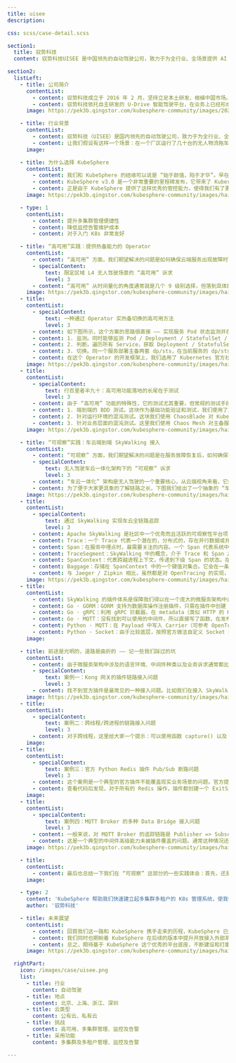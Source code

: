 ```yaml
---
title: uisee
description:

css: scss/case-detail.scss

section1:
  title: 驭势科技
  content: 驭势科技UISEE 是中国领先的自动驾驶公司，致力于为全行业、全场景提供 AI 驾驶服务，交付赋能出行和物流新生态的AI驾驶员。

section2:
  listLeft:
    - title: 公司简介
      contentList:
        - content: 驭势科技成立于 2016 年 2 月，坚持立足本土研发，根植中国市场。总部和研发中心设立在北京，在上海嘉定和浙江嘉善分别设有研发中心、研发试制和应用创新中心。此外，在深圳、广西、成都、武汉等地均设有业务分支机构。
        - content: 驭势科技依托自主研发的 U-Drive 智能驾驶平台，在业务上已经形成可规模化部署的 L3-L4 级智能驾驶系统，可以满足多场景、高级别的自动驾驶需求。2019 年，驭势科技率先在机场和厂区实现了“去安全员”无人驾驶常态化运营的重大突破，落地“全场景、真无人、全天候”的自动驾驶技术，并由此迈向大规模商用。 
      image: https://pek3b.qingstor.com/kubesphere-community/images/20210927-175846.jpeg

    - title: 行业背景
      contentList:
        - content: 驭势科技（UISEE）是国内领先的自动驾驶公司，致力于为全行业、全场景提供 AI 驾驶服务，交付赋能出行和物流新生态的 AI 驾驶员。由于需要保障各个场景下 “真 · 无人”（即无安全员在车上或跟车）的业务运作，我们比较注重在 “云端大脑” 上做了一些保障其高可用和可观察性方面的实践。
        - content: 让我们假设有这样一个场景：在一个厂区运行了几十台的无人物流拖车，考虑到 “真无人” 环境下的安全运营，我们会采取车云连接长时间断开（一般为秒级）即停车的策略；如果在运营的过程中，云端出现故障且缺乏高可用能力，这将造成所有车辆停运。显然这对业务运营会造成巨大影响，因此云平台的稳定性和高可用性是非常重要和关键的。
      image: 

    - title: 为什么选择 KubeSphere
      contentList:
        - content: 我们和 KubeSphere 的结缘可以说是 “始于颜值，陷于才华”。早在 KubeSphere v2.0 发布之时，我们因缘际会在社区的新闻中留意到这个产品，并马上被它 “小清新” 的界面所吸引。于是，从 v2.0 开始我们便开始在私有云上进行小范围试用，并在 v2.1 发布之后开始投入到我们公有云环境的管理中使用。
        - content: KubeSphere v3.0 是一个非常重要的里程碑发布，它带来了 Kubernetes 多集群管理的能力、进一步增强了在监控和告警方面的能力，并在 v3.1 中持续对这些能力进行夯实。由此，我们也开始更大范围地将 KubeSphere 应用到我们自有的和客户托管的集群（及在其中运行的工作负载）的管理上，同时我们也在进一步探索如何将现有的 DevOps 环境和 KubeSphere 做整合，最终的目标还是希望将 KubeSphere 打造成我们内部面向云原生各应用、服务、平台的统一入口和集中管理的核心。
        - content: 正是由于 KubeSphere 提供了这样优秀的管控能力，使得我们有了更多时间从业务角度去提升云平台的可用性。这次分享的两个内容就是我们早期和现在正在推进的两项可用性相关的实践。
      image: https://pek3b.qingstor.com/kubesphere-community/images/haili-cic-1.png

    - type: 1
      contentList:
        - content: 提升多集群管理便捷性
        - content: 降低监控告警维护成本
        - content: 对于入门 K8s 非常友好

    - title: “高可用”实践：提供热备能力的 Operator
      contentList:
        - content: “高可用” 方面，我们期望解决的问题是如何确保云端服务出现故障时可以用最快的速度重新恢复到稳定运行的状态。
        - specialContent:
            text: 限定区域 L4 无人驾驶场景的 “高可用” 诉求
            level: 3
        - content: “高可用” 从时间量化的角度通常就是几个 9 级别选择，但落到具体的业务场景，所面临的问题和挑战却是各不相同的。如上图所列举的，对于我们 “限定区域 L4 无人驾驶场景” 而言，以 toB 业务为主所造成的客户私有云种类繁多、对于恢复过程容忍度不同、以及客户定制服务产生的历史包袱较多是制约我们构建高可用方案的几个主要问题。面对这些限制，我们选择了一个比较 “简单粗暴” 的思路，试图 “化繁为简” 跳出跨云高可用成本高、为服务附加高可用能力融合风险高的常见问题包围圈。
      image: https://pek3b.qingstor.com/kubesphere-community/images/haili-cic-2.png
    - title:
      contentList:
        - specialContent:
            text: 一种通过 Operator 实热备切换的高可用方法
            level: 3
        - content: 如下图所示，这个方案的思路很直接 —— 实现服务 Pod 状态监测并在状态异常时进行主备 Pod 切换。如果我们从 Controller 的 “Observe - Analyze - Act” 体系来看，它做了如下工作：
        - content: 1. 监测。同时能够监测 Pod / Deployment / StatefulSet / Service 的变化（包括能够监控特定的 Namespace）；监测到有变化则触发 Reconcile 调协过程（即以下两个操作）。
        - content: 2. 判断。遍历所有 Service，获取 Deployment / StatefulSet，将其 status 中的服务的总数量与可用数量进行比较；如果有副本不可用，则再遍历 dp/sts 里面的 Pod，通过容器的状态及重启次数来找到不健康的 Pod，当一个 dp/sts 下所有的 Pod 都不健康，则认为这个服务整体不健康。
        - content: 3. 切换。同一个服务部署主备两套 dp/sts，在当前服务的 dp/sts 指向的 Pod 全都不健康时（即整个服务不健康），若另一套 dp/sts 健康，切换至另一套 dp/sts。
        - content: 在这个 Operator 的开发框架上，我们选用了 Kubernetes 官方社区的 Operator SDK，即 Kubebuilder。从技术上看，它对于编写 Controller 通常需要的核心组件 client-go 有比较好的封装，可以帮助开发者更专注于业务逻辑的开发；从社区的支持角度看，发展也比较平稳。
      image: https://pek3b.qingstor.com/kubesphere-community/images/haili-cic-3.png
    - title:
      contentList:
        - specialContent:
            text: 行百里者半九十：高可用功能落地的长尾在于测试
            level: 3
        - content: 由于 “高可用” 功能的特殊性，它的测试尤其重要，但常规的测试手段可能并不是很适用（这里存在一个有意思的 “悖论”：测试是为了发现问题，而高可用的启用会避免发生问题）。所以我们在完成这个 Operator 的开发后，其实更多的时间是花在测试方面，在这里我们主要实施了三个方面的测试工作：
        - content: 1. 端到端的 BDD 测试。这块作为基础功能验证和测试，我们使用了支持 Cucumber BDD 测试框架的 Godog 项目（支持 Cucmber Gherkin 语法），BDD 也适合业务方直接导入需求。
        - content: 2. 针对运行环境的混沌测试。这块我们使用 ChaosBlade 对 Kubernetes 物理节点的系统运行环境进行相关混沌测试，以检验出现基建故障时的高可用表现。
        - content: 3. 针对业务层面的混沌测试。这里我们使用 Chaos Mesh 对主备服务进行 Pod 级别的测试，使用 Chaos Mesh 一方面是由于它在这个层面功能覆盖比较全面，另一方面也是因为它的 Dashboard 便于管理测试所用到的各项测试用例。
      image: https://pek3b.qingstor.com/kubesphere-community/images/haili-cic-5.png

    - title: “可观察”实践：车云端到端 SkyWalking 接入
      contentList:
        - content: “可观察” 方面，我们期望解决的问题是在服务故障恢复后，如何确保我们能够尽可能快的定位到问题的根源，以便尽早真正消除问题隐患。
        - specialContent:
            text: 无人驾驶车云一体化架构下的 “可观察” 诉求
            level: 3
        - content: “车云一体化” 架构是无人驾驶的一个重要核心，从云端视角来看，它的一个巨大挑战就是业务链路非常长，远长于传统的互联网纯云端的业务链路。这个超长链路上任意一点的问题都有可能引发故障，轻则告警、重则导致车辆异常离线，所以对于链路上的点点滴滴、各式各样的信息我们总是希望能够应收尽收，以便于定位问题。同时，纯粹的日志类数据也是不够的，因为链路太长且又分布在车云的不同地方，单靠日志不便于快速定位问题发生的区间从而进行有针对性的问题挖掘。
        - content: 为了便于大家更具象的了解链路之长，下图我们给出了一个抽象的 “车云一体化” 架构图，感兴趣的朋友可以数一下这 “7 x 2” 的调用链路。
      image: https://pek3b.qingstor.com/kubesphere-community/images/haili-cic-7.png
    - title:
      contentList:
        - specialContent:
            text: 通过 SkyWalking 实现车云全链路追踪
            level: 3
        - content: Apache SkyWalking 是社区中一个优秀而且活跃的可观察性平台项目，它同时提供了 Logging、Metrics、Tracing 可观察性三元组的功能，其中尤以追踪能力最为扎实。为了方便大家对后续内容有更好的把握，这边也简单整理几个关键点供大家参考：
        - content: Trace：一个 Trace 代表一个潜在的，分布式的，存在并行数据或并行执行轨迹（潜在的分布式、并行）的系统。一个 Trace 可以认为是多个 Span 的有向无环图（DAG）。
        - content: Span：在服务中埋点时，最需要关注的内容。一个 Span 代表系统中具有开始时间和执行时长的逻辑运行单元。Span 之间通过嵌套或者顺序排列建立逻辑因果关系。在 SkyWalking 中，Span 被区分为：LocalSpan—服务内部调用方法时创建的 Span 类型；EntrySpan—请求进入服务时会创建的 Span 类型（例如处理其他服务对于本服务接口的调用）；ExitSpan—请求离开服务时会创建的 Span 类型（例如调用其他服务的接口）。SkyWalking 中，创建一个 ExitSpan 就相当于创建了一个 Parent Span，以 HTTP 请求为例，此时需要将 ExitSpan 的上下文编码后，放到请求的 Header 中；在另一个服务接收到请求后，需要创建一个 EntrySpan，并从 Header 中解码上下文信息，以解析出它的 Parent 是什么。通过这样的方式，ExitSpan 和 EntrySpan 就可以串联在一起。SkyWalking 中未对 ChildOf 和 FollowsFrom 两种类型的 Span 作区分。
        - content: TraceSegment：SkyWalking 中的概念，介于 Trace 和 Span 之间，是一条 Trace 的一段，可以包含多个 Span。一个 TraceSegment 记录了一个线程中的执行过程，一个 Trace 由一个或多个 TraceSegment 组成，一个 TraceSegment 又由一个或多个 Span 组成。
        - content: SpanContext：代表跨越进程上下文，传递到下级 Span 的状态。在 Go 中，通过 context.Context 在同一个服务中进行传递。
        - content: Baggage：存储在 SpanContext 中的一个键值对集合。它会在一条追踪链路上的所有 Span 内全局传输，包含这些 Span 对应的 SpanContext。Baggage 会随着 Trace 一同传播。SkyWalking 中，上下文数据通过名为 sw8 的头部项进行传递，值中包含 8 个字段，由 - 进行分割（包括 Trace ID，Parent Span ID 等等）。另外 SkyWalking 中还提供名为 sw8-correlation 的扩展头部项，可以传递一些自定义的信息。
        - content: 与 Jaeger / Zipkin 相比，虽然都是对 OpenTracing 的实现，但是 ExitSpan、EntrySpan 的概念是在 SkyWalking 中独有的，使用下来体验较好的点在于： 使用语义化的 ExitSpan 和 EntrySpan，使代码逻辑更为清晰；希望逻辑清晰的原因是，有时候创建 Span 确实容易出错，尤其是在对服务链路不熟悉的情况下。所以进行埋点时，对 OpenTracing 的理解是基础，也需要了解服务的链路。
      image: https://pek3b.qingstor.com/kubesphere-community/images/haili-cic-8.png
    - title:
      contentList:
        - content: SkyWalking 的插件体系是保障我们得以在一个庞大的微服务架构中进行埋点的基础，官方为 Java、Python、Go、 Node.js 等语言都提供了插件，对 HTTP 框架、SQL、NoSQL、MQ、RPC 等都有插件支持（Java 的插件最为丰富，有 50+，其他语言的插件可能没有这么全面 ）。我们基于 Go 和 Python 官方插件的研发思路，又进一步扩展和自制了一些插件，例如：
        - content: Go · GORM：GORM 支持为数据库操作注册插件，只需在插件中创建 ExitSpan。
        - content: Go · gRPC：利用 gRPC 拦截器，在 metadata（类似 HTTP 的 Header） 中写入上下文。
        - content: Go · MQTT：没有找到可以使用的中间件，所以直接写了函数，在发布和收到消息时手动调用。
        - content: Python · MQTT：在 Payload 中写入 Carrier（可参考 OpenTracing 中 Baggage 的概念，携带包含 Trace 上下文信息的键值对） 中的上下文数据。
        - content: Python · Socket：由于比较底层，按照官方做法自定义 Socket 插件后，HTTP 请求、MQTT 收发消息都会被记录，输出信息过多；所以又自定义了两个函数结合业务手动调用。
      image: 

    - title: 前途是光明的，道路是曲折的 —— 记一些我们踩过的坑
      contentList:
        - content: 由于微服务架构中涉及的语言环境、中间件种类以及业务诉求通常都比较丰富，这导致在接入全链路追踪的过程中难免遇到各种主观和客观的坑，这里给大家介绍几个常见场景。
        - specialContent:
            text: 案例一：Kong 网关的插件链路接入问题
            level: 3
        - content: 找不到官方插件是最常见的一种接入问题。比如我们在接入 SkyWalking 时，官方还未发布 SkyWalking 的 Kong 插件（5 月才发布）。我们因为业务需要在 Kong 中接入了自定义的一个权限插件，用于对 API 和资源的授权；这个插件会调用权限服务的接口进行授权。那么这个插件中的调用，也应属于调用链中的一环，所以我们的解决思路是直接在权限插件中进行了埋点，具体形成的链路如下图所示。
      image: https://pek3b.qingstor.com/kubesphere-community/images/haili-cic-9.png
    - title: 
      contentList:
        - specialContent:
            text: 案例二：跨线程/跨进程的链路接入问题
            level: 3
        - content: 对于跨线程，这里给大家一个提示：可以使用函数 capture() 以及 continued()；使用 Snapshot，为 Context 上下文创建快照。对于跨进程，我们遇到一个比较坑的坑是 Python 版本问题：Python 服务中新起一个进程后，原先进程的 SkyWalking Agent 在新进程中无法被使用；需要重新启动一个 Agent 才能正常使用，实践后发现 Python 3.9 可行，Python 3.5 中则会报错 “agent can only be started once”。
      image:  
    - title:
      contentList:
        - specialContent:
            text: 案例三：官方 Python Redis 插件 Pub/Sub 断路问题
            level: 3
        - content: 这个案例是一个典型的官方插件不能覆盖现实业务场景的问题。官方提供的 Python 库中，有提供 Redis 插件；一开始我们认为安装了 Redis 插件，对于一切 Redis 操作，都能互相连接；但是实际上，对于 Pub/Sub 操作，链路是会断开的。
        - content: 查看代码后发现，对于所有的 Redis 操作，插件都创建一个 ExitSpan。但是在我们的场景中，需要进行 Pub/Sub 操作；这导致两个操作都会创建 ExitSpan，而使链路无法相连。对于这种情况，最后我们通过改造了一下插件来解决问题，大家如果遇到类似情况也需要注意官方插件的功能定位。
      image: 
    - title:
      contentList:
        - specialContent:
            text: 案例四：MQTT Broker 的多种 Data Bridge 接入问题
            level: 3
        - content: 一般来说，对 MQTT Broker 的追踪链路是 Publisher => Subscriber；但是也存在场景，MQTT Broker 接收到消息后，通过规则引擎调用通知中心的接口；而规则引擎调用接口时，没有办法把 Trace 信息放到 Header 中。
        - content: 这是一个典型的中间件高级能力未被插件覆盖的问题。通常这种情况还是得就坡下驴，按实际情况做定制。比如这个案例中我们通过约定好参数名称，放到请求体中，在通知中心收到请求后，从请求体中抽取链路的 Context 的方式最终实现了下图的链路贯通。
      image: https://pek3b.qingstor.com/kubesphere-community/images/haili-cic-10.png

    - title:
      contentList:
        - content: 最后也总结一下我们在 “可观察” 这部分的一些实践体会：首先，还是需要依托一个成熟的持续演进的工具/平台；其次，就是依靠它，同时也要和它一起不断成长、不断自我完善；最后，断路不可怕，伟人说过 “星星之火，可以燎原”，明确目标、坚持努力，一定有机会解决问题的。
      image: 

    - type: 2
      content: 'KubeSphere 帮助我们快速建立起多集群多租户的 K8s 管理系统，使我们可以高效的管理不同云上的多套生产环境，同时及时掌握其中工作负载的运行状态和性能指标。'
      author: '驭势科技'

    - title: 未来展望
      contentList:
        - content: 回首我们这一路和 KubeSphere 携手走来的历程，KubeSphere 已然成为我们日常运维中必不可少的一部分。再次感谢 KubeSphere 团队为中国乃至全球的开源社区贡献了这么一个卓越的云原生产品，我们也希望能尽自己所能多参与社区建设，与 KubeSphere 社区共成长！
        - content: 我们同时也期盼着 KubeSphere 在后续的版本中提升开放接入外部系统的能力：这样一方面我们可以把内部的一些运维管理系统桥接、挂钩进 KubeSphere 形成统一的一站式的内部运维门户；另一方面也期待更多国内优秀的社区产品和 KubeSphere 形成合力更广泛的服务国内外广大的云原生社区用户。
        - content: 总之，期待基于 KubeSphere 这个优秀的平台底座，不断建设和打磨 DevOps 闭环，把云原生技术对于云端业务开发的效能提升作用推向极致。
      image: https://pek3b.qingstor.com/kubesphere-community/images/haili-cic-11.png

  rightPart:
    icon: /images/case/uisee.png
    list:
      - title: 行业
        content: 自动驾驶
      - title: 地点
        content: 北京、上海、浙江、深圳
      - title: 云类型
        content: 公有云、私有云
      - title: 挑战
        content: 高可用、多集群管理、监控及告警
      - title: 采用功能
        content: 多集群及多租户管理、监控及告警

---
```

